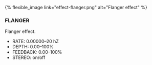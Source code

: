 ---
---

{% flexible_image link="effect-flanger.png" alt="Flanger effect" %}

### FLANGER
Flanger effect.

* RATE: 0.00000–20 hZ
* DEPTH: 0.00–100%
* FEEDBACK: 0.00–100%
* STEREO: on/off
